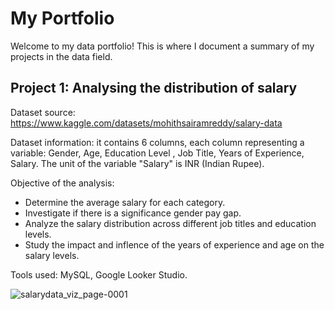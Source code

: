 # My Portfolio

Welcome to my data portfolio! This is where I document a summary of my projects in the data field.

## Project 1: Analysing the distribution of salary

Dataset source: https://www.kaggle.com/datasets/mohithsairamreddy/salary-data

Dataset information: it contains 6 columns, each column representing a variable: Gender, Age, Education Level , Job Title, Years of Experience, Salary. The unit of the variable "Salary" is INR (Indian Rupee).

Objective of the analysis:
- Determine the average salary for each category.
- Investigate if there is a significance gender pay gap.
- Analyze the salary distribution across different job titles and education levels.
- Study the impact and inflence of the years of experience and age on the salary levels.

Tools used: MySQL, Google Looker Studio.



![salarydata_viz_page-0001](https://github.com/user-attachments/assets/c31b70ca-13e0-4584-9b5f-a27151e6bf48)
